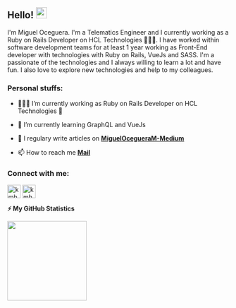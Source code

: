 <!-- welcome message -->
<h2>Hello! <img src="https://media.giphy.com/media/hvRJCLFzcasrR4ia7z/giphy.gif" width="25px"></h2>

<!-- About me -->
<p>
I'm Miguel Oceguera. I'm a Telematics Engineer and I currently working as a Ruby on Rails Developer on HCL Technologies 👨🏻‍💻. I have worked within software development teams for at least 1 year working as Front-End developer with technologies with Ruby on Rails, VueJs and SASS. I'm a passionate of the technologies and I always willing to learn a lot and have fun. I also love to explore new technologies and help to my colleagues.
</p>

<h3> Personal stuffs:</h3>

- 👨🏽‍💻 I’m currently working as Ruby on Rails Developer on HCL Technologies 💎

- 🌱 I’m currently learning GraphQL and VueJs

- 📝 I regulary write articles on **[MiguelOcegueraM-Medium](https://medium.com/@miguelocegueram)**

- 📫 How to reach me **[Mail](migueloceguera.m@gmail.com)**

<!-- Social Networks -->
<h3 align="left">Connect with me:</h3>
<p align="left">

<a href="https://twitter.com/mikeoceguera" target="blank"><img align="center" src="https://github.com/kmhmubin/kmhmubin/blob/master/assets/twitter.svg" alt="kmhmubin" height="30" width="30" /></a>
<a href="https://www.linkedin.com/in/miguelocegueram/" target="blank"><img align="center" src="https://github.com/kmhmubin/kmhmubin/blob/master/assets/linkedin.svg" alt="kmhmubin" height="30" width="30" /></a>
  
  <!-- GitHub stats -->
<b>⚡ My GitHub Statistics</b>
  
<p>
<!-- GitHub Stats -->
<img height="180em" src="https://github-readme-stats.vercel.app/api?username=MiguelOcegueraM&show_icons=true&hide_border=true" />
</p>
